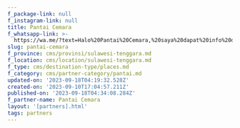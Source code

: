 ```yaml
---
f_package-link: null
f_instagram-link: null
title: Pantai Cemara
f_whatsapp-link: >-
  https://wa.me/?text=Halo%20Pantai%20Cemara,%20saya%20dapat%20info%20dari%20@loocale.id%20dan%20punya%20pertanyaan
slug: pantai-cemara
f_province: cms/provinsi/sulawesi-tenggara.md
f_location: cms/location/sulawesi-tenggara.md
f_type: cms/destination-type/places.md
f_category: cms/partner-category/pantai.md
updated-on: '2023-09-18T04:19:32.528Z'
created-on: '2023-09-10T17:04:57.211Z'
published-on: '2023-09-18T04:34:08.284Z'
f_partner-name: Pantai Cemara
layout: '[partners].html'
tags: partners
---
```



